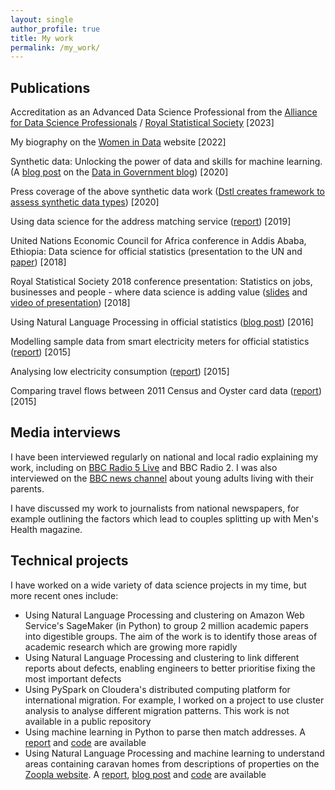 ```yaml
---
layout: single
author_profile: true
title: My work
permalink: /my_work/
---
```


## Publications

Accreditation as an Advanced Data Science Professional from the [Alliance for Data Science Professionals](https://alliancefordatascienceprofessionals.com/) / [Royal Statistical Society](https://rss.org.uk/membership/professional-development/advanced-data-science-professional/) [2023]

My biography on the [Women in Data](https://womenindata.co.uk/dstl/) website [2022]

Synthetic data: Unlocking the power of data and skills for machine learning. (A [blog post](https://dataingovernment.blog.gov.uk/2020/08/20/synthetic-data-unlocking-the-power-of-data-and-skills-for-machine-learning/) on the [Data in Government blog](https://dataingovernment.blog.gov.uk/)) [2020]

Press coverage of the above synthetic data work ([Dstl creates framework to assess synthetic data types](https://www.ukauthority.com/articles/dstl-creates-framework-to-assess-synthetic-data-types/)) [2020]

Using data science for the address matching service ([report](https://www.ons.gov.uk/methodology/methodologicalpublications/generalmethodology/onsworkingpaperseries/onsworkingpaperseriesno17usingdatasciencefortheaddressmatchingservice)) [2019]

United Nations Economic Council for Africa conference in Addis Ababa, Ethiopia: Data science for official statistics (presentation to the UN and [paper](https://www.uneca.org/sites/default/files/uploaded-documents/ACS/StatCom-Africa-VI/data_science_for_official_statistics.pdf)) [2018]

Royal Statistical Society 2018 conference presentation: Statistics on jobs, businesses and people - where data science is adding value ([slides](https://github.com/ONSBigData/ONSBigData.github.io/blob/master/_papers/RSS_2018_K_Gask.pdf) and [video of presentation](https://www.youtube.com/watch?v=iEsNAEhpsqk)) [2018]

Using Natural Language Processing in official statistics ([blog post](https://digitalblog.ons.gov.uk/2016/11/07/the-emotional-side-of-data/)) [2016]

Modelling sample data from smart electricity meters for official statistics ([report](https://www.ons.gov.uk/file?uri=/aboutus/whatwedo/programmesandprojects/theonsbigdataproject/modellingsampledatafromsmarttypeelectricitymeterstoassesspotentialwithinofficialstatistics_tcm77-408756(1).pdf)) [2015]

Analysing low electricity consumption ([report](https://www.ons.gov.uk/file?uri=/aboutus/whatwedo/programmesandprojects/theonsbigdataproject/analysinglowelectricityconsumptionusingdeccdata_tcm77-418326.pdf)) [2015]

Comparing travel flows between 2011 Census and Oyster card data ([report](https://www.ons.gov.uk/file?uri=/aboutus/whatwedo/programmesandprojects/theonsbigdataproject/comparingtravelflowsbetween2011censusandoystercarddata_tcm77-408826(1).pdf)) [2015]


## Media interviews

I have been interviewed regularly on national and local radio explaining my work, including on [BBC Radio 5 Live](https://drive.google.com/file/d/1jTxdoqJD7gbnMiRn7f57WxHbuUTBVBNh/view?usp=sharing) and BBC Radio 2. I was also interviewed on the [BBC news channel](https://www.bbc.co.uk/news/av/uk-25836232) about young adults living with their parents.

I have discussed my work to journalists from national newspapers, for example outlining the factors which lead to couples splitting up with Men's Health magazine.


## Technical projects

I have worked on a wide variety of data science projects in my time, but more recent ones include:
- Using Natural Language Processing and clustering on Amazon Web Service's SageMaker (in Python) to group 2 million academic papers into digestible groups. The aim of the work is to identify those areas of academic research which are growing more rapidly
- Using Natural Language Processing and clustering to link different reports about defects, enabling engineers to better prioritise fixing the most important defects
- Using PySpark on Cloudera's distributed computing platform for international migration. For example, I worked on a project to use cluster analysis to analyse different migration patterns. This work is not available in a public repository
- Using machine learning in Python to parse then match addresses. A [report](https://www.ons.gov.uk/methodology/methodologicalpublications/generalmethodology/onsworkingpaperseries/onsworkingpaperseriesno17usingdatasciencefortheaddressmatchingservice) and [code](https://github.com/ONSdigital/address-index-data) are available
- Using Natural Language Processing and machine learning to understand areas containing caravan homes from descriptions of properties on the [Zoopla website](https://www.zoopla.co.uk/). A [report](https://www.ons.gov.uk/methodology/methodologicalpublications/generalmethodology/onsworkingpaperseries/onsmethodologyworkingpaperseriesno11identifyingcaravanhomesinzoopladatajune2017), [blog post](https://digitalblog.ons.gov.uk/2017/06/21/happy-campers-using-machine-learning-to-identify-caravans-in-zoopla-data/) and [code](https://github.com/ONSBigData/housing-websites) are available


